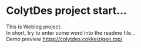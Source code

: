 # ColytDes project start...
This is Weblog project.<br>
In short, try to enter some word into the readme file...<br>
Demo preview https://colytdes.cokkeizigen.top/
